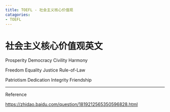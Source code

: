 ```yaml
---
title: TOEFL - 社会主义核心价值观
catagories:
- TOEFL
---
```


# 社会主义核心价值观英文

Prosperity Democracy Civility Harmony

Freedom Equality Justice Rule-of-Law

Patriotism Dedication Integrity Friendship







----

Reference

https://zhidao.baidu.com/question/1819212565350596828.html
